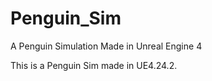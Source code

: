 # Penguin_Sim
A Penguin Simulation Made in Unreal Engine 4

This is a Penguin Sim made in UE4.24.2.
